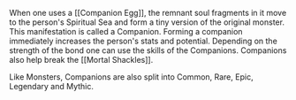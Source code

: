 When one uses a [[Companion Egg]], the remnant soul fragments in it move to the person's Spiritual Sea and form a tiny version of the original monster. This manifestation is called a Companion. Forming a companion immediately increases the person's stats and potential. Depending on the strength of the bond one can use the skills of the Companions. Companions also help break the [[Mortal Shackles]].

Like Monsters, Companions are also split into Common, Rare, Epic, Legendary and Mythic.
